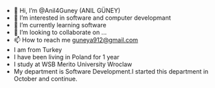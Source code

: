 - 👋 Hi, I’m @Anil4Guney (ANIL GÜNEY)
- 👀 I’m interested in software and computer developmant
- 🌱 I’m currently learning software
- 💞️ I’m looking to collaborate on ...
- 📫 How to reach me guneya912@gmail.com
- I am from Turkey
- I have been living in Poland for 1 year
- I study at WSB Merito University Wroclaw
- My department is Software Development.I started this department in October and continue.

<!---
Anil4Guney/Anil4Guney is a ✨ special ✨ repository because its `README.md` (this file) appears on your GitHub profile.
You can click the Preview link to take a look at your changes.
--->
